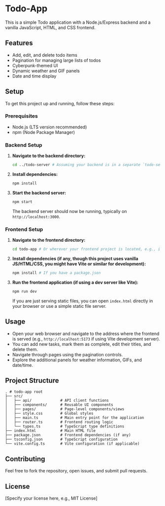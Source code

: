 # Todo-App

This is a simple Todo application with a Node.js/Express backend and a vanilla JavaScript, HTML, and CSS frontend.

## Features

- Add, edit, and delete todo items
- Pagination for managing large lists of todos
- Cyberpunk-themed UI
- Dynamic weather and GIF panels
- Date and time display

## Setup

To get this project up and running, follow these steps:

### Prerequisites

- Node.js (LTS version recommended)
- npm (Node Package Manager)

### Backend Setup

1. **Navigate to the backend directory:**
   ```bash
   cd ../todo-server # Assuming your backend is in a separate `todo-server` directory outside this project
   ```

2. **Install dependencies:**
   ```bash
   npm install
   ```

3. **Start the backend server:**
   ```bash
   npm start
   ```
   The backend server should now be running, typically on `http://localhost:3000`.

### Frontend Setup

1. **Navigate to the frontend directory:**
   ```bash
   cd todo-app # Or wherever your frontend project is located, e.g., if you are already in the root of the frontend project, you don't need to cd.
   ```

2. **Install dependencies (if any, though this project uses vanilla JS/HTML/CSS, you might have Vite or similar for development):**
   ```bash
   npm install # If you have a package.json
   ```

3. **Run the frontend application (if using a dev server like Vite):**
   ```bash
   npm run dev
   ```
   If you are just serving static files, you can open `index.html` directly in your browser or use a simple static file server.

## Usage

- Open your web browser and navigate to the address where the frontend is served (e.g., `http://localhost:5173` if using Vite development server).
- You can add new tasks, mark them as complete, edit their titles, and delete them.
- Navigate through pages using the pagination controls.
- Explore the additional panels for weather information, GIFs, and date/time.

## Project Structure

```
. # todo-app root
├── src/
│   ├── api/             # API client functions
│   ├── components/      # Reusable UI components
│   ├── pages/           # Page-level components/views
│   ├── style.css        # Global styles
│   ├── main.ts          # Main entry point for the application
│   ├── router.ts        # Frontend routing logic
│   └── types.ts         # TypeScript type definitions
├── index.html           # Main HTML file
├── package.json         # Frontend dependencies (if any)
├── tsconfig.json        # TypeScript configuration
└── vite.config.ts       # Vite configuration (if applicable)
```

## Contributing

Feel free to fork the repository, open issues, and submit pull requests.

## License

[Specify your license here, e.g., MIT License] 